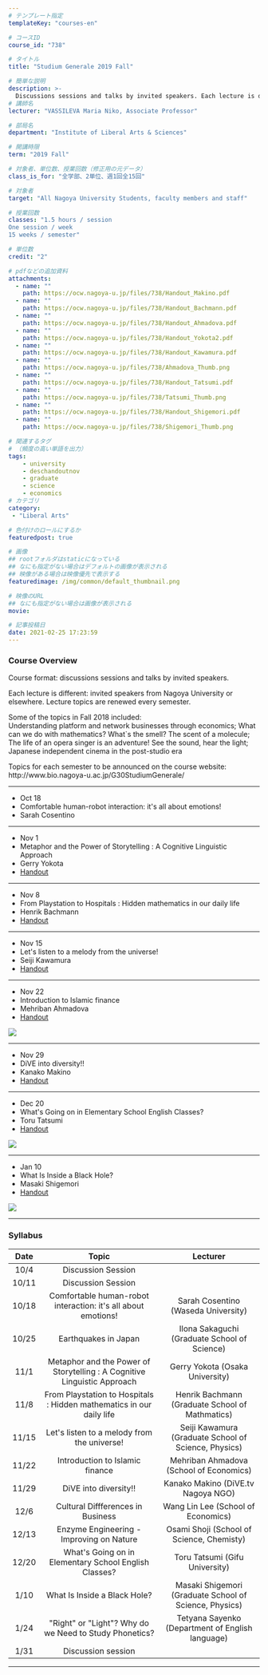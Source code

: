 ```yaml
---
# テンプレート指定
templateKey: "courses-en"

# コースID
course_id: "738"

# タイトル
title: "Studium Generale 2019 Fall"

# 簡単な説明
description: >-
  Discussions sessions and talks by invited speakers. Each lecture is different and invited speakers from Nagoya University or elsewhere. Lecture topics are renewe ....
# 講師名
lecturer: "VASSILEVA Maria Niko, Associate Professor"

# 部局名
department: "Institute of Liberal Arts & Sciences"

# 開講時限
term: "2019	Fall"

# 対象者、単位数、授業回数（修正用の元データ）
class_is_for: "全学部、2単位、週1回全15回"

# 対象者
target: "All Nagoya University Students, faculty members and staff"

# 授業回数
classes: "1.5 hours / session
One session / week
15 weeks / semester"

# 単位数
credit: "2"

# pdfなどの追加資料
attachments:
  - name: "" 
    path: https://ocw.nagoya-u.jp/files/738/Handout_Makino.pdf
  - name: "" 
    path: https://ocw.nagoya-u.jp/files/738/Handout_Bachmann.pdf
  - name: "" 
    path: https://ocw.nagoya-u.jp/files/738/Handout_Ahmadova.pdf
  - name: "" 
    path: https://ocw.nagoya-u.jp/files/738/Handout_Yokota2.pdf
  - name: "" 
    path: https://ocw.nagoya-u.jp/files/738/Handout_Kawamura.pdf
  - name: "" 
    path: https://ocw.nagoya-u.jp/files/738/Ahmadova_Thumb.png
  - name: "" 
    path: https://ocw.nagoya-u.jp/files/738/Handout_Tatsumi.pdf
  - name: "" 
    path: https://ocw.nagoya-u.jp/files/738/Tatsumi_Thumb.png
  - name: "" 
    path: https://ocw.nagoya-u.jp/files/738/Handout_Shigemori.pdf
  - name: "" 
    path: https://ocw.nagoya-u.jp/files/738/Shigemori_Thumb.png

# 関連するタグ
# （頻度の高い単語を出力）
tags:
    - university
    - deschandoutnov
    - graduate
    - science
    - economics    
# カテゴリ
category:
 - "Liberal Arts"

# 色付けのロールにするか
featuredpost: true

# 画像
## rootフォルダはstaticになっている
## なにも指定がない場合はデフォルトの画像が表示される
## 映像がある場合は映像優先で表示する
featuredimage: /img/common/default_thumbnail.png

# 映像のURL
## なにも指定がない場合は画像が表示される
movie: 

# 記事投稿日
date: 2021-02-25 17:23:59
---
```


### Course Overview

<p>Course format: discussions sessions and talks by invited speakers.</p>
<p>Each lecture is different: invited speakers from Nagoya University or elsewhere. Lecture topics are renewed every semester.</p>
<p>Some of the topics in Fall 2018 included:<br>
Understanding platform and network businesses through economics; What can we do with mathematics?
What`s the smell?  The scent of a molecule; The life of an opera singer is an adventure!
See the sound, hear the light; Japanese independent cinema in the post-studio era
</p>
<p>Topics for each semester to be announced on the course website:<br>
http://www.bio.nagoya-u.ac.jp/G30StudiumGenerale/
</p>

---

- Oct 18
- Comfortable human-robot interaction: it's all about emotions!
- Sarah Cosentino

---

- Nov 1
- Metaphor and the Power of Storytelling : A Cognitive Linguistic Approach
- Gerry Yokota
- [Handout](https://ocw.nagoya-u.jp/files/738/Handout_Yokota2.pdf)

---

- Nov 8
- From Playstation to Hospitals : Hidden mathematics in our daily life
- Henrik Bachmann
- [Handout](https://ocw.nagoya-u.jp/files/738/Handout_Bachmann.pdf)

---

- Nov 15
- Let's listen to a melody from the universe!
- Seiji Kawamura
- [Handout](https://ocw.nagoya-u.jp/files/738/Handout_Kawamura.pdf)

---

- Nov 22
- Introduction to Islamic finance
- Mehriban Ahmadova
- [Handout](https://ocw.nagoya-u.jp/files/738/Handout_Ahmadova.pdf)

[![](https://ocw.nagoya-u.jp/files/738/Ahmadova_Thumb.png) ](https://nuvideo.media.nagoya-u.ac.jp/embed/1333cef70e9007ca1a67f990b70235a53318e1db)

---

- Nov 29
- DiVE into diversity!!
- Kanako Makino
- [Handout](https://ocw.nagoya-u.jp/files/738/Handout_Makino.pdf)

---

- Dec 20
- What's Going on in Elementary School English Classes?
- Toru Tatsumi
- [Handout](https://ocw.nagoya-u.jp/files/738/Handout_Tatsumi.pdf)

[![](https://ocw.nagoya-u.jp/files/738/Tatsumi_Thumb.png) ](https://nuvideo.media.nagoya-u.ac.jp/embed/9872a35eb67a9d93de40209811f55edeff744e11)

---

- Jan 10
- What Is Inside a Black Hole?
- Masaki Shigemori
- [Handout](https://ocw.nagoya-u.jp/files/738/Handout_Shigemori.pdf)

[![](https://ocw.nagoya-u.jp/files/738/Shigemori_Thumb.png) ](https://nuvideo.media.nagoya-u.ac.jp/embed/56cfb29db8a7eae53273fcc5849eeea5b4c53a74)

---

<!--
<table class="basic" width="455">
    <tr>
        <th>Date</th>
        <th>Topic</th>
        <th>Lecturer</th>
        <th>Video</th>
        <th>Handout</th>
		</tr>
    <tr style="border-bottom: 1pt solid #666;">
        <td>Oct 18</td>
        <td width="450">comfortable human-robot interaction: it's all about emotions!</td>
        <td>Sarah Cosentino</td>
        <td></td>
        <td></td>
    </tr>
    <tr style="border-bottom: 1pt solid #666;">
        <td>Nov 1</td>
        <td width="450">Metaphor and the Power of Storytelling : A Cognitive Linguistic Approach</td>
        <td>Gerry Yokota</td>
        <td></td>
        <td><a target="_blank" href="https://ocw.nagoya-u.jp/files/738/Handout_Yokota2.pdf">Handout</a> </td>
    </tr>
    <tr style="border-bottom: 1pt solid #666;">
        <td>Nov 8</td>
        <td width="450">From Playstation to Hospitals : Hidden mathematics in our daily life</td>
        <td>Henrik Bachmann</td>
        <td></td>
        <td><a target="_blank" href="https://ocw.nagoya-u.jp/files/738/Handout_Bachmann.pdf">Handout</a> </td>
    </tr>
    <tr style="border-bottom: 1pt solid #666;">
        <td>Nov 15</td>
        <td width="450">Let's listen to a melody from the universe!</td>
        <td>Seiji Kawamura</td>
        <td></td>
        <td><a target="_blank" href="https://ocw.nagoya-u.jp/files/738/Handout_Kawamura.pdf">Handout</a> </td>
    </tr>
    <tr style="border-bottom: 1pt solid #666;">
        <td>Nov 22</td>
        <td width="450">Introduction to Islamic finance</td>
        <td>Mehriban Ahmadova</td>
        <td><a target="_blank" href="https://nuvideo.media.nagoya-u.ac.jp/embed/1333cef70e9007ca1a67f990b70235a53318e1db"><img src="https://ocw.nagoya-u.jp/files/738/Ahmadova_Thumb.png"> </a></td>
        <td><a target="_blank" href="https://ocw.nagoya-u.jp/files/738/Handout_Ahmadova.pdf">Handout</a> </td>
    </tr>
    <tr style="border-bottom: 1pt solid #666;">
        <td>Nov 29</td>
        <td width="450">DiVE into diversity!!</td>
        <td>Kanako Makino</td>
        <td></td>
        <td><a target="_blank" href="https://ocw.nagoya-u.jp/files/738/Handout_Makino.pdf">Handout</a> </td>
    </tr>
    <tr style="border-bottom: 1pt solid #666;">
        <td>Dec 20</td>
        <td width="450">What's Going on in Elementary School English Classes?</td>
        <td>Toru Tatsumi</td>
        <td><a target="_blank" href="https://nuvideo.media.nagoya-u.ac.jp/embed/9872a35eb67a9d93de40209811f55edeff744e11"><img src="https://ocw.nagoya-u.jp/files/738/Tatsumi_Thumb.png"> </a></td>
        <td><a target="_blank" href="https://ocw.nagoya-u.jp/files/738/Handout_Tatsumi.pdf">Handout</a> </td>
    </tr>
    <tr style="border-bottom: 1pt solid #666;">
        <td>Jan 10</td>
        <td width="450">What Is Inside a Black Hole?</td>
        <td>Masaki Shigemori</td>
        <td><a target="_blank" href="https://nuvideo.media.nagoya-u.ac.jp/embed/56cfb29db8a7eae53273fcc5849eeea5b4c53a74"><img src="https://ocw.nagoya-u.jp/files/738/Shigemori_Thumb.png"> </a></td>
        <td><a target="_blank" href="https://ocw.nagoya-u.jp/files/738/Handout_Shigemori.pdf">Handout</a> </td>
    </tr>
</table> -->

### Syllabus

| Date  |                                  Topic                                   |                        Lecturer                        |
| :---: | :----------------------------------------------------------------------: | :----------------------------------------------------: |
| 10/4  |                            Discussion Session                            |                                                        |
| 10/11 |                            Discussion Session                            |                                                        |
| 10/18 |      Comfortable human-robot interaction: it's all about emotions!       |          Sarah Cosentino (Waseda University)           |
| 10/25 |                           Earthquakes in Japan                           |      Ilona Sakaguchi (Graduate School of Science)      |
| 11/1  | Metaphor and the Power of Storytelling : A Cognitive Linguistic Approach |            Gerry Yokota (Osaka University)             |
| 11/8  |   From Playstation to Hospitals : Hidden mathematics in our daily life   |    Henrik Bachmann (Graduate School of Mathmatics)     |
| 11/15 |               Let's listen to a melody from the universe!                |  Seiji Kawamura (Graduate School of Science, Physics)  |
| 11/22 |                     Introduction to Islamic finance                      |        Mehriban Ahmadova (School of Economics)         |
| 11/29 |                          DiVE into diversity!!                           |           Kanako Makino (DiVE.tv Nagoya NGO)           |
| 12/6  |                    Cultural Diffferences in Business                     |           Wang Lin Lee (School of Economics)           |
| 12/13 |                 Enzyme Engineering - Improving on Nature                 |       Osami Shoji (School of Science, Chemisty)        |
| 12/20 |          What's Going on in Elementary School English Classes?           |             Toru Tatsumi (Gifu University)             |
| 1/10  |                       What Is Inside a Black Hole?                       | Masaki Shigemori (Graduate School of Science, Physics) |
| 1/24  |          "Right" or "Light"? Why do we Need to Study Phonetics?          |    Tetyana Sayenko (Department of English language)    |
| 1/31  |                            Discussion session                            |                                                        |

---
